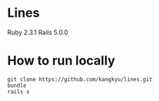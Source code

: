 # Lines

Ruby 2.3.1
Rails 5.0.0

# How to run locally

```
git clone https://github.com/kangkyu/lines.git
bundle
rails s
```
